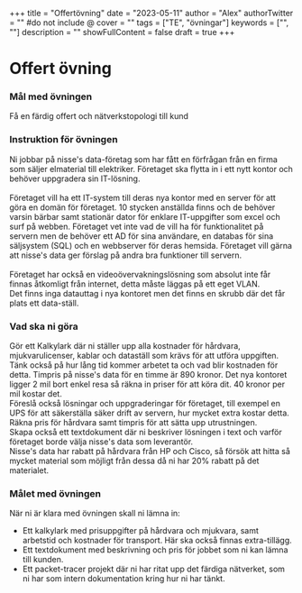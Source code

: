+++
title = "Offertövning"
date = "2023-05-11"
author = "Alex"
authorTwitter = "" #do not include @
cover = ""
tags = ["TE", "övningar"]
keywords = ["", ""]
description = ""
showFullContent = false
draft = true
+++

# Offert övning

### Mål med övningen
Få en färdig offert och nätverkstopologi till kund 

### Instruktion för övningen
Ni jobbar på nisse's data-företag som har fått en förfrågan från en firma som säljer elmaterial till elektriker. Företaget ska flytta in i ett nytt kontor och behöver uppgradera sin IT-lösning.<br><br>
Företaget vill ha ett IT-system till deras nya kontor med en server för att göra en domän för företaget. 10 stycken anställda finns och de behöver varsin bärbar samt stationär dator för enklare IT-uppgifter som excel och surf på webben. Företaget vet inte vad de vill ha för funktionalitet på servern men de behöver ett AD för sina användare, en databas för sina säljsystem (SQL) och en webbserver för deras hemsida. Företaget vill gärna att nisse's data ger förslag på andra bra funktioner till servern.<br><br>
Företaget har också en videoövervakningslösning som absolut inte får finnas åtkomligt från internet, detta måste läggas på ett eget VLAN.<br>
Det finns inga datauttag i nya kontoret men det finns en skrubb där det får plats ett data-ställ.<br>

### Vad ska ni göra
Gör ett Kalkylark där ni ställer upp alla kostnader för hårdvara, mjukvarulicenser, kablar och dataställ som krävs för att utföra uppgiften. Tänk också på hur lång tid kommer arbetet ta och vad blir kostnaden för detta. Timpris på nisse's data för en timme är 890 kronor. Det nya kontoret ligger 2 mil bort enkel resa så räkna in priser för att köra dit. 40 kronor per mil kostar det.<br>
Föreslå också lösningar och uppgraderingar för företaget, till exempel en UPS för att säkerställa säker drift av servern, hur mycket extra kostar detta. Räkna pris för hårdvara samt timpris för att sätta upp utrustningen.<br>
Skapa också ett textdokument där ni beskriver lösningen i text och varför företaget borde välja nisse's data som leverantör.<br>
Nisse's data har rabatt på hårdvara från HP och Cisco, så försök att hitta så mycket material som möjligt från dessa då ni har 20% rabatt på det materialet.


### Målet med övningen
När ni är klara med övningen skall ni lämna in:
 - Ett kalkylark med prisuppgifter på hårdvara och mjukvara, samt arbetstid och kostnader för transport. Här ska också finnas extra-tillägg.
 - Ett textdokument med beskrivning och pris för jobbet som ni kan lämna till kunden.
 - Ett packet-tracer projekt där ni har ritat upp det färdiga nätverket, som ni har som intern dokumentation kring hur ni har tänkt.